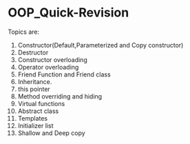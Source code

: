 # OOP_Quick-Revision
Topics are:
1. Constructor(Default,Parameterized and Copy constructor)
2. Destructor
3. Constructor overloading
4. Operator overloading
5. Friend Function and Friend class
6. Inheritance.
7. this pointer
8. Method overriding and hiding
9. Virtual functions
10. Abstract class
11. Templates
12. Initializer list
13. Shallow and Deep copy

